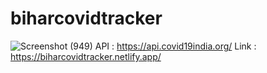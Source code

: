 # biharcovidtracker
![Screenshot (949)](https://user-images.githubusercontent.com/56466543/120894906-587d3180-c638-11eb-8605-ad38b977a356.png)
API : https://api.covid19india.org/
Link : https://biharcovidtracker.netlify.app/

